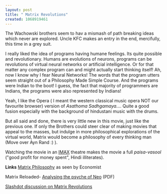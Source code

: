 ```yaml
--- 
layout: post
title: " Matrix Revolutions"
created: 1068919461
---
```

The Wachowski brothers seem to hav a mismash of path breaking ideas which never are explored. Uncle KFC makes an entry in the end, mercifully, this time in a grey suit.

I really liked the idea of programs having humane feelings. Its quite possible and revolutionary. Humans are evolutions of neurons, programs can be revolutions of virtual neural networks or artificial intelligence. Or for that matter any complex program can and might actually start thinking itself!  Ah, now I know why I fear Neural Networks! The words that the program utters seem straight out of a Philosophy Made Simple Course. And the programs were Indian to the boot! I guess, the fact that majority of programmers are Indians, the programs were also represented by Indians! 

Yeah, I like the Opera ( I meant the western classical music opera NOT our favourite browser) version of <i>Asathoma Sadhgamaya...</i>. Quite a good fusion especially with the background of hindustani music with the drums. 

But all said and done, there is very little new in this movie, just like the previous one. If only the Brothers could steer clear of making movies that appeal to the masses, but indulge in more philosophical explorations of the virtual world, Matrix would become a philosophy of every thinking man (Move over Ayn Rand :) ). 

Watching the movie in an <a href="http://imax.com">IMAX</a> theatre makes the movie a full <i>paisa-vasool</i>  ("good profit for money spent", Hindi illiterates). 

<b>Links</b>
<a href="http://www.economist.com/books/displayStory.cfm?story_id=2208472">Matrix Philosophy</a> as seen by Economist

Matrix Reloaded- <a href="http://www.princeton.edu/~adame/matrix-iap.pdf">Analysing the psyche of Neo</a> (PDF)

<a href="http://slashdot.org/article.pl?sid=03/11/08/1725241&mode=thread&tid=133&tid=186&tid=188&tid=200&tid=97">Slashdot discussion on Matrix Revolutions</a>
